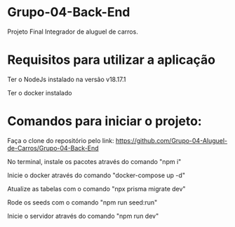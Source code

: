 # Grupo-04-Back-End
Projeto Final Integrador de aluguel de carros.


# Requisitos para utilizar a aplicação
Ter o NodeJs instalado na versão v18.17.1

Ter o docker instalado

# Comandos para iniciar o projeto:

Faça o clone do repositório pelo link: https://github.com/Grupo-04-Aluguel-de-Carros/Grupo-04-Back-End

No terminal, instale os pacotes através do comando "npm i"

Inicie o docker através do comando "docker-compose up -d"

Atualize as tabelas com o comando "npx prisma migrate dev"

Rode os seeds com o comando "npm run seed:run"

Inicie o servidor através do comando "npm run dev"
